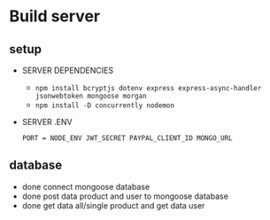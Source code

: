 # Build server

## setup

- SERVER DEPENDENCIES

  - `npm install bcryptjs dotenv express express-async-handler jsonwebtoken mongoose morgan`
  - `npm install -D concurrently nodemon`

- SERVER .ENV

  `PORT = NODE_ENV JWT_SECRET PAYPAL_CLIENT_ID MONGO_URL`

## database

- done connect mongoose database
- done post data product and user to mongoose database
- done get data all/single product and get data user
